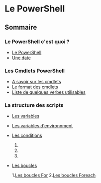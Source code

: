 # Le PowerShell
## Sommaire


### Le PowerShell c'est quoi ? 
* [Le PowerShell](https://github.com/RonanF-lab/PowerShell/blob/main/Le%20PowerShell.md#le-powershell)
* [Une date](https://github.com/RonanF-lab/PowerShell/blob/main/Le%20PowerShell.md#une-date-%C3%A0-retenir)

### Les Cmdlets PowerShell
* [A savoir sur les cmdlets](https://github.com/RonanF-lab/PowerShell/blob/main/Les%20cmdlets.md#a-savoir-sur-les-cmdlets)
* [Le format des cmdlets](https://github.com/RonanF-lab/PowerShell/blob/main/Les%20cmdlets.md#le-format-des-cmdlets)
* [Liste de quelques verbes utilisables](https://github.com/RonanF-lab/PowerShell/blob/main/Les%20cmdlets.md#liste-de-quelques-verbes-utilisables)

### La structure des scripts
* [Les variables](https://github.com/RonanF-lab/PowerShell/blob/main/Les%20variables%20Powershell.md#les-variables-powershell)
* [Les variables d'environnment](https://github.com/RonanF-lab/PowerShell/blob/main/Variables%20d'environnement.md#les-variables-denvrionnement)
* [Les conditions](https://github.com/RonanF-lab/PowerShell/blob/main/Les%20conditions.md#les-conditions)
 
  1.
  2.
  3.
* [Les boucles](https://github.com/RonanF-lab/PowerShell/blob/main/Les%20boucles%20For.md#les-boucles-for)
  
  1.[Les boucles For](https://github.com/RonanF-lab/PowerShell/blob/main/Les%20boucles%20For.md#boucles-for)
  2.[Les boucles Foreach](https://github.com/RonanF-lab/PowerShell/blob/main/Les%20boucles%20For.md#boucles-foreach)
